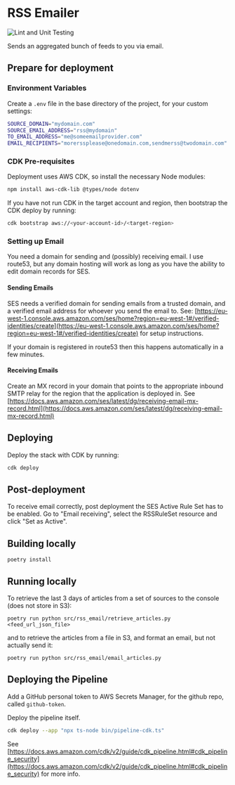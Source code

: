 # RSS Emailer

![Lint and Unit Testing](https://github.com/eamonmason/rss-email/actions/workflows/lint_and_test.yml/badge.svg)

Sends an aggregated bunch of feeds to you via email.

## Prepare for deployment

### Environment Variables

Create a `.env` file in the base directory of the project, for your custom settings:

```sh
SOURCE_DOMAIN="mydomain.com"
SOURCE_EMAIL_ADDRESS="rss@mydomain"
TO_EMAIL_ADDRESS="me@someemailprovider.com"
EMAIL_RECIPIENTS="morerssplease@onedomain.com,sendmerss@twodomain.com"
```

### CDK Pre-requisites

Deployment uses AWS CDK, so install the necessary Node modules:

```sh
npm install aws-cdk-lib @types/node dotenv
```

If you have not run CDK in the target account and region, then bootstrap the CDK deploy by running:

```sh
cdk bootstrap aws://<your-account-id>/<target-region>
```

### Setting up Email

You need a domain for sending and (possibly) receiving email. I use route53, but any domain hosting will work as long as you have the ability to edit domain records for SES.

#### Sending Emails

SES needs a verified domain for sending emails from a trusted domain, and a verified email address for whoever you send the email to. See: [https://eu-west-1.console.aws.amazon.com/ses/home?region=eu-west-1#/verified-identities/create](https://eu-west-1.console.aws.amazon.com/ses/home?region=eu-west-1#/verified-identities/create) for setup instructions.

If your domain is registered in route53 then this happens automatically in a few minutes.

#### Receiving Emails

Create an MX record in your domain that points to the appropriate inbound SMTP relay for the region that the application is deployed in. See [https://docs.aws.amazon.com/ses/latest/dg/receiving-email-mx-record.html](https://docs.aws.amazon.com/ses/latest/dg/receiving-email-mx-record.html)

## Deploying

Deploy the stack with CDK by running:

```sh
cdk deploy
```

## Post-deployment

To receive email correctly, post deployment the SES Active Rule Set has to be enabled. Go to "Email receiving", select the RSSRuleSet resource and click "Set as Active".

## Building locally

```poetry install```

## Running locally

To retrieve the last 3 days of articles from a set of sources to the console (does not store in S3):

```poetry run python src/rss_email/retrieve_articles.py <feed_url_json_file>```

and to retrieve the articles from a file in S3, and format an email, but not actually send it:

```poetry run python src/rss_email/email_articles.py```

## Deploying the Pipeline

Add a GitHub personal token to AWS Secrets Manager, for the github repo, called `github-token`.

Deploy the pipeline itself.

```sh
cdk deploy --app "npx ts-node bin/pipeline-cdk.ts"
```

See [https://docs.aws.amazon.com/cdk/v2/guide/cdk_pipeline.html#cdk_pipeline_security](https://docs.aws.amazon.com/cdk/v2/guide/cdk_pipeline.html#cdk_pipeline_security) for more info.
